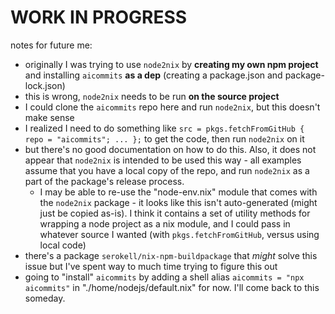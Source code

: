 # WORK IN PROGRESS

notes for future me:

* originally I was trying to use `node2nix` by **creating my own npm project** and installing `aicommits` **as a dep** (creating a package.json and package-lock.json)
* this is wrong, `node2nix` needs to be run **on the source project**
* I could clone the `aicommits` repo here and run `node2nix`, but this doesn't make sense
* I realized I need to do something like `src = pkgs.fetchFromGitHub { repo = "aicommits"; ... };` to get the code, then run `node2nix` on it
* but there's no good documentation on how to do this. Also, it does not appear that `node2nix` is intended to be used this way - all examples assume that you have a local copy of the repo, and run `node2nix` as a part of the package's release process.
  * I may be able to re-use the "node-env.nix" module that comes with the `node2nix` package - it looks like this isn't auto-generated (might just be copied as-is). I think it contains a set of utility methods for wrapping a node project as a nix module, and I could pass in whatever source I wanted (with `pkgs.fetchFromGitHub`, versus using local code)
* there's a package `serokell/nix-npm-buildpackage` that *might* solve this issue but I've spent way to much time trying to figure this out
* going to "install" `aicommits` by adding a shell alias `aicommits = "npx aicommits"` in "./home/nodejs/default.nix" for now. I'll come back to this someday.


